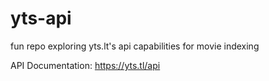 # yts-api
fun repo exploring yts.lt's api capabilities for movie indexing

API Documentation:
https://yts.tl/api
